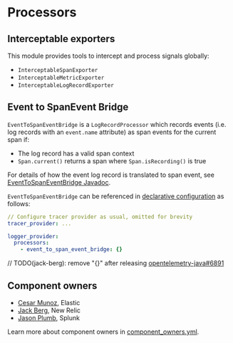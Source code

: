 # Processors

## Interceptable exporters

This module provides tools to intercept and process signals globally:

* `InterceptableSpanExporter`
* `InterceptableMetricExporter`
* `InterceptableLogRecordExporter`

## Event to SpanEvent Bridge

`EventToSpanEventBridge` is a `LogRecordProcessor` which records events (i.e. log records with an `event.name` attribute) as span events for the current span if:

* The log record has a valid span context
* `Span.current()` returns a span where `Span.isRecording()` is true

For details of how the event log record is translated to span event, see [EventToSpanEventBridge Javadoc](./src/main/java/io/opentelemetry/contrib/eventbridge/EventToSpanEventBridge.java).

`EventToSpanEventBridge` can be referenced in [declarative configuration](https://opentelemetry.io/docs/languages/java/configuration/#declarative-configuration) as follows:

```yaml
// Configure tracer provider as usual, omitted for brevity
tracer_provider: ...

logger_provider:
  processors:
    - event_to_span_event_bridge: {}
```

// TODO(jack-berg): remove "{}" after releasing [opentelemetry-java#6891](https://github.com/open-telemetry/opentelemetry-java/pull/6891/files)

## Component owners

- [Cesar Munoz](https://github.com/LikeTheSalad), Elastic
- [Jack Berg](https://github.com/jack-berg), New Relic
- [Jason Plumb](https://github.com/breedx-splk), Splunk

Learn more about component owners in [component_owners.yml](../.github/component_owners.yml).
